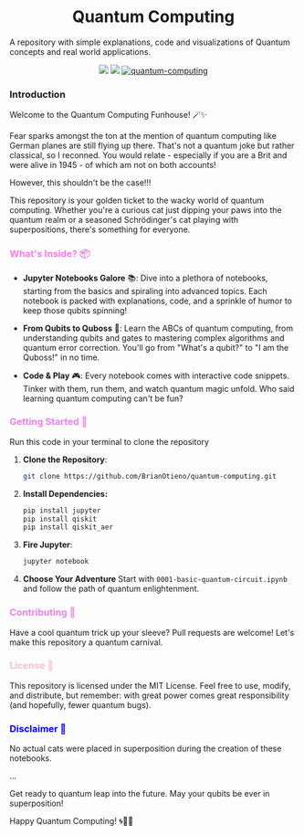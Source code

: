 <p align="center">
  <h1 align="center">Quantum Computing</h1>
A repository with simple explanations,  code and visualizations of Quantum concepts and real world applications. 
</p>

<!-- Shields -->
<p align="center">
<a rel="license" href="http://creativecommons.org/licenses/by/"><img src="https://badgen.net/badge/License/ MIT/green"/></a>
<img src="https://badgen.net/badge/Last%20Update/June%202024/green" /> 
<a href="https://github.com/BrianOtieno/quantum-computing" target="_blank">
  <img src="https://badgen.net/badge/BrianOtieno/quantum-computing/purple"  alt="quantum-computing"/>
</a> 
</p> 

 <h3 align="left" colour="pink" >Introduction</h3>

 Welcome to the Quantum Computing Funhouse! 🪄✨

 Fear sparks amongst the ton at the mention of quantum computing like German planes are still flying up there. That's not a quantum joke but rather classical, so I reconned. You would relate - especially if you are a Brit and were alive in 1945 - of which am not on both accounts! 
 
 However, this shouldn't be the case!!!

This repository is your golden ticket to the wacky world of quantum computing. Whether you're a curious cat just dipping your paws into the quantum realm or a seasoned Schrödinger's cat playing with superpositions, there's something for everyone.

<h3 align="left" style="color:violet;">What's Inside? 📦</h3>

- **Jupyter Notebooks Galore** 📚: Dive into a plethora of notebooks, starting from the basics and spiraling into advanced topics. Each notebook is packed with explanations, code, and a sprinkle of humor to keep those qubits spinning!
  
- **From Qubits to Quboss** 🧠: Learn the ABCs of quantum computing, from understanding qubits and gates to mastering complex algorithms and quantum error correction. You'll go from "What's a qubit?" to "I am the Quboss!" in no time.
  
- **Code & Play** 🎮: Every notebook comes with interactive code snippets. Tinker with them, run them, and watch quantum magic unfold. Who said learning quantum computing can't be fun?

<h3 align="left" style="color:violet;">Getting Started 🚀</h3>

Run this code in your terminal to clone the repository

1. **Clone the Repository**: 
   ```bash
   git clone https://github.com/BrianOtieno/quantum-computing.git 
   ```
2. **Install Dependencies:**
   ```bash
   pip install jupyter
   pip install qiskit
   pip install qiskit_aer
   ```

1. **Fire Jupyter**: 
   ```bash
   jupyter notebook
   ```

4. **Choose Your Adventure**
   Start with    ``0001-basic-quantum-circuit.ipynb`` and follow the path of quantum enlightenment.

<h3 align="left" style="color:violet;">Contributing 🎩</h3>
Have a cool quantum trick up your sleeve? Pull requests are welcome! Let's make this repository a quantum carnival.

<h3 align="left" style="color:pink;">License 📜</h3>
This repository is licensed under the MIT License. Feel free to use, modify, and distribute, but remember: with great power comes great responsibility (and hopefully, fewer quantum bugs).



<h3 align="left" style="color:blue;">Disclaimer 📜</h3>
No actual cats were placed in superposition during the creation of these notebooks. 

...

Get ready to quantum leap into the future. May your qubits be ever in superposition!

Happy Quantum Computing! 🌀🧑‍💻
